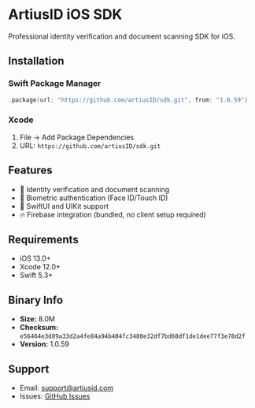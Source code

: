 # ArtiusID iOS SDK

Professional identity verification and document scanning SDK for iOS.

## Installation

### Swift Package Manager
```swift
.package(url: "https://github.com/artiusID/sdk.git", from: "1.0.59")
```

### Xcode
1. File → Add Package Dependencies
2. URL: `https://github.com/artiusID/sdk.git`

## Features

- 📱 Identity verification and document scanning
- 🔐 Biometric authentication (Face ID/Touch ID)
- 🎨 SwiftUI and UIKit support
- 🔥 Firebase integration (bundled, no client setup required)

## Requirements

- iOS 13.0+
- Xcode 12.0+
- Swift 5.3+

## Binary Info

- **Size:** 8.0M
- **Checksum:** `e56464e3d89a33d2a4fe84a94b404fc3480e32df7bd60df1de1dee77f3e78d2f`
- **Version:** 1.0.59

## Support

- Email: support@artiusid.com
- Issues: [GitHub Issues](https://github.com/artiusID/sdk/issues)
